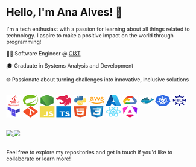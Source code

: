 <h1>Hello, I'm Ana Alves! 👋</h1>

I'm a tech enthusiast with a passion for learning about all things related to technology. I aspire to make a positive impact on the world through programming!

👩‍💻 Software Engineer @ [CI&T](https://ciandt.com/us/en-us)

🎓 Graduate in Systems Analysis and Development

🌐 Passionate about turning challenges into innovative, inclusive solutions

<div style="display: inline_block"><br>
  <img align="center" alt="Java" height="30" width="40" src="https://raw.githubusercontent.com/devicons/devicon/master/icons/java/java-plain.svg">
  <img align="center" alt="Spring" height="30" width="40" src="https://raw.githubusercontent.com/devicons/devicon/master/icons/spring/spring-original.svg">
  <img align="center" alt="Node.js" height="30" width="40" src="https://raw.githubusercontent.com/devicons/devicon/master/icons/nodejs/nodejs-original.svg">
  <img align="center" alt="NestJS" height="30" width="40" src="https://raw.githubusercontent.com/devicons/devicon/master/icons/nestjs/nestjs-original.svg">
  <img align="center" alt="Python" height="30" width="40" src="https://raw.githubusercontent.com/devicons/devicon/master/icons/python/python-original.svg">
  <img align="center" alt="Amazon Web Services" height="30" width="40" src="https://raw.githubusercontent.com/devicons/devicon/master/icons/amazonwebservices/amazonwebservices-plain-wordmark.svg">
  <img align="center" alt="Microsoft Azure" height="30" width="40" src="https://raw.githubusercontent.com/devicons/devicon/master/icons/azure/azure-original.svg">
  <img align="center" alt="Google Cloud Platform" height="30" width="40" src="https://raw.githubusercontent.com/devicons/devicon/master/icons/googlecloud/googlecloud-original.svg">
  <img align="center" alt="Docker" height="30" width="40" src="https://raw.githubusercontent.com/devicons/devicon/master/icons/docker/docker-original.svg">
  <img align="center" alt="Kubernetes" height="30" width="40" src="https://raw.githubusercontent.com/devicons/devicon/master/icons/kubernetes/kubernetes-original.svg">
  <img align="center" alt="Helm" height="30" width="40" src="https://raw.githubusercontent.com/devicons/devicon/master/icons/helm/helm-original.svg">
  <img align="center" alt="Terraform" height="30" width="40" src="https://raw.githubusercontent.com/devicons/devicon/master/icons/terraform/terraform-original.svg">
  <img align="center" alt="Git" height="30" width="40" src="https://raw.githubusercontent.com/devicons/devicon/master/icons/git/git-original.svg">
  <img align="center" alt="JavaScript" height="30" width="40" src="https://raw.githubusercontent.com/devicons/devicon/master/icons/javascript/javascript-plain.svg">
  <img align="center" alt="TypeScript" height="30" width="40" src="https://raw.githubusercontent.com/devicons/devicon/master/icons/typescript/typescript-plain.svg">
  <img align="center" alt="HTML5" height="30" width="40" src="https://raw.githubusercontent.com/devicons/devicon/master/icons/html5/html5-original.svg">
  <img align="center" alt="CSS3" height="30" width="40" src="https://raw.githubusercontent.com/devicons/devicon/master/icons/css3/css3-original.svg">
  <img align="center" alt="React" height="30" width="40" src="https://raw.githubusercontent.com/devicons/devicon/master/icons/react/react-original.svg">
  <img align="center" alt="Angular" height="30" width="40" src="https://raw.githubusercontent.com/devicons/devicon/master/icons/angular/angular-original.svg">
</div>

<br>
<br>

<div> 
  <a href="https://www.linkedin.com/in/anabalvess/" target="_blank">
    <img src="https://img.shields.io/badge/-LinkedIn-%230077B5?style=for-the-badge&logo=linkedin&logoColor=white" target="_blank">
  </a>
  <a href="mailto:barbosaalvesanabeatriz+github@gmail.com" target="_blank">
    <img src="https://img.shields.io/badge/-Gmail-%23BB001B?style=for-the-badge&logo=gmail&logoColor=white" target="_blank">
  </a>
</div>

<br>

Feel free to explore my repositories and get in touch if you'd like to collaborate or learn more!